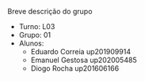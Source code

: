
Breve descrição do grupo

* Turno: L03
* Grupo: 01
* Alunos:
    - Eduardo Correia up201909914 
    - Emanuel Gestosa up202005485
    - Diogo Rocha up201606166
